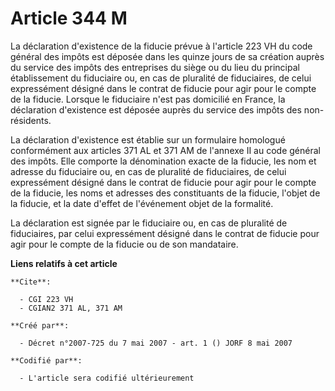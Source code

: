 # Article 344 M

La déclaration d'existence de la fiducie prévue à l'article 223 VH du code général des impôts est déposée dans les quinze
jours de sa création auprès du service des impôts des entreprises du siège ou du lieu du principal établissement du
fiduciaire ou, en cas de pluralité de fiduciaires, de celui expressément désigné dans le contrat de fiducie pour agir pour le
compte de la fiducie. Lorsque le fiduciaire n'est pas domicilié en France, la déclaration d'existence est déposée auprès du
service des impôts des non-résidents.

La déclaration d'existence est établie sur un formulaire homologué conformément aux articles 371 AL et 371 AM de l'annexe II
au code général des impôts. Elle comporte la dénomination exacte de la fiducie, les nom et adresse du fiduciaire ou, en cas
de pluralité de fiduciaires, de celui expressément désigné dans le contrat de fiducie pour agir pour le compte de la fiducie,
les noms et adresses des constituants de la fiducie, l'objet de la fiducie, et la date d'effet de l'événement objet de la
formalité.

La déclaration est signée par le fiduciaire ou, en cas de pluralité de fiduciaires, par celui expressément désigné dans le
contrat de fiducie pour agir pour le compte de la fiducie ou de son mandataire.

**Liens relatifs à cet article**

	**Cite**:

	  - CGI 223 VH
	  - CGIAN2 371 AL, 371 AM

	**Créé par**:

	  - Décret n°2007-725 du 7 mai 2007 - art. 1 () JORF 8 mai 2007

	**Codifié par**:

	  - L'article sera codifié ultérieurement
